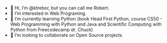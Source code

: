- 👋 Hi, I’m @ktrebor, but you can call me Robert. 
- 👀 I’m interested in Web Programing.  
- 🌱 I’m currently learning Python (book Head First Python, course CS50 - Web Programming with Python and Java and Scientific Computing with Python from Freecodecamp dr. Chuck)
- 💞️ I’m looking to collaborate on Open Source projects

<!---
ktrebor/ktrebor is a ✨ special ✨ repository because its `README.md` (this file) appears on your GitHub profile.
You can click the Preview link to take a look at your changes.
--->

